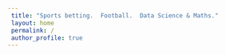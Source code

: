 ```yaml
---
 title: "Sports betting.  Football.  Data Science & Maths."
 layout: home
 permalink: /
 author_profile: true
--- 
```

